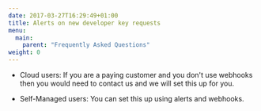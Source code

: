 ```yaml
---
date: 2017-03-27T16:29:49+01:00
title: Alerts on new developer key requests
menu:
  main:
    parent: "Frequently Asked Questions"
weight: 0
---
```


- Cloud users: If you are a paying customer and you don't use webhooks then you would need to contact us and we will set this up for you.

- Self-Managed users: You can set this up using alerts and webhooks.
